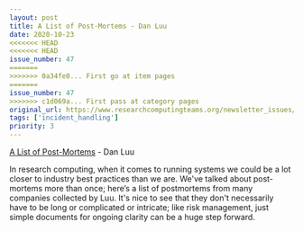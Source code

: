 ```yaml
---
layout: post
title: A List of Post-Mortems - Dan Luu
date: 2020-10-23
<<<<<<< HEAD
<<<<<<< HEAD
issue_number: 47
=======
>>>>>>> 0a34fe0... First go at item pages
=======
issue_number: 47
>>>>>>> c1d069a... First pass at category pages
original_url: https://www.researchcomputingteams.org/newsletter_issues/0047
tags: ['incident_handling']
priority: 3
---
```


<!-- markdownlint-disable MD033 -->
<!-- markdownlint-disable MD041 -->
<!-- markdownlint-disable MD049 -->

[A List of Post-Mortems](https://github.com/danluu/post-mortems) - Dan Luu

In research computing, when it comes to running systems we could be a lot closer to industry best practices than we are. We've talked about post-mortems more than once; here’s a list of postmortems from many companies collected by Luu. It's nice to see that they don't necessarily have to be long or complicated or intricate; like risk management, just simple documents for ongoing clarity can be a huge step forward.

